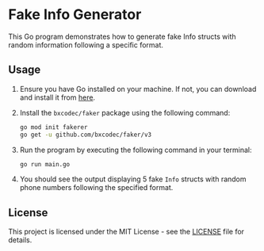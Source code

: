 # Fake Info Generator

This Go program demonstrates how to generate fake Info structs with random information following a specific format.

## Usage

1. Ensure you have Go installed on your machine. If not, you can download and install it from [here](https://golang.org/dl/).

2. Install the `bxcodec/faker` package using the following command:

    ```bash
    go mod init fakerer 
    go get -u github.com/bxcodec/faker/v3
    ```

3. Run the program by executing the following command in your terminal:

    ```bash
    go run main.go
    ```

4. You should see the output displaying 5 fake `Info` structs with random phone numbers following the specified format.

## License

This project is licensed under the MIT License - see the [LICENSE](LICENSE) file for details.
